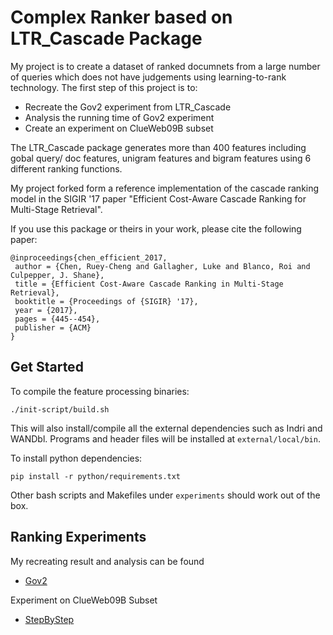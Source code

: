 # Complex Ranker based on LTR_Cascade Package #

My project is to create a dataset of ranked documnets from a large number of queries which does not have judgements using learning-to-rank technology.
The first step of this project is to:
- Recreate the Gov2 experiment from LTR_Cascade
- Analysis the running time of Gov2 experiment
- Create an experiment on ClueWeb09B subset

The LTR_Cascade package generates more than 400 features including gobal query/ doc features, unigram features and bigram features using 6 different ranking functions.

My project forked form a reference implementation of the cascade ranking
model in the SIGIR '17 paper "Efficient Cost-Aware Cascade Ranking for
Multi-Stage Retrieval".

If you use this package or theirs in your work, please cite the following paper:
```
@inproceedings{chen_efficient_2017,
 author = {Chen, Ruey-Cheng and Gallagher, Luke and Blanco, Roi and Culpepper, J. Shane},
 title = {Efficient Cost-Aware Cascade Ranking in Multi-Stage Retrieval},
 booktitle = {Proceedings of {SIGIR} '17},
 year = {2017},
 pages = {445--454},
 publisher = {ACM}
} 
```


## Get Started ##

To compile the feature processing binaries:

    ./init-script/build.sh

This will also install/compile all the external dependencies such as Indri and
WANDbl.  Programs and header files will be installed at `external/local/bin`.

To install python dependencies:

    pip install -r python/requirements.txt

Other bash scripts and Makefiles under `experiments` should work out of the box.


## Ranking Experiments ##
My recreating result and analysis can be found
* [Gov2](experiments/Gov2/)

Experiment on ClueWeb09B Subset
* [StepByStep](experiments/StepByStep)
